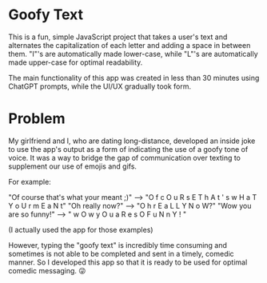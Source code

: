 # Goofy Text

This is a fun, simple JavaScript project that takes a user's text and alternates the
capitalization of each letter and adding a space in between them. "I"'s are automatically
made lower-case, while "L"'s are automatically made upper-case for optimal readability.

The main functionality of this app was created in less than 30 minutes using ChatGPT prompts,
while the UI/UX gradually took form.

# Problem

My girlfriend and I, who are dating long-distance, developed an inside joke to use the app's 
output as a form of indicating the use of a goofy tone of voice. It was a way to bridge the 
gap of communication over texting to supplement our use of emojis and gifs. 

For example:

"Of course that's what your meant ;)" -->  "O f   c O u R s E   T h A t ' s   w H a T   Y o U r   m E a N t"
"Oh really now?" --> "O h   r E a L L Y   N o W?"
"Wow you are so funny!" --> " w O w   y O u   a R e   s O   F u N n Y ! "

(I actually used the app for those examples)

However, typing the "goofy text" is incredibly time consuming and sometimes is not able to be
completed and sent in a timely, comedic manner. So I developed this app so that it is ready
to be used for optimal comedic messaging. 😜
